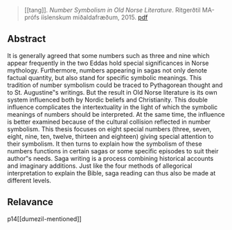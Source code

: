 > [[tang]]. *Number Symbolism in Old Norse Literature*. Ritgerðtil MA-prófs ííslenskum miðaldafræðum, 2015. [pdf](tang2015.pdf)


## Abstract
It is generally agreed that some numbers such as three and nine which appear frequently in the two Eddas hold special significances in Norse mythology. Furthermore, numbers appearing in sagas not only denote factual quantity, but also stand for specific symbolic meanings. This tradition of number symbolism could be traced to Pythagorean thought and to St. Augustine‟s writings. But the result in Old Norse literature is its own system influenced both by Nordic beliefs and Christianity. This double influence complicates the intertextuality in the light of which the symbolic meanings of numbers should be interpreted. At the same time, the influence is better examined because of the cultural collision reflected in number symbolism.
This thesis focuses on eight special numbers (three, seven, eight, nine, ten, twelve, thirteen and eighteen) giving special attention to their symbolism. It then turns to explain how the symbolism of these numbers functions in certain sagas or some specific episodes to suit their author‟s needs. Saga writing is a process combining historical accounts and imaginary additions. Just like the four methods of allegorical interpretation to explain the Bible, saga reading can thus also be made at different levels.

## Relavance
p14[[dumezil-mentioned]]